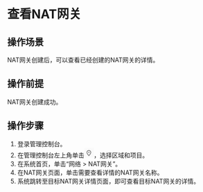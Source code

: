# 查看NAT网关<a name="zh-cn_topic_0127489523"></a>

## 操作场景<a name="section5439700611149"></a>

NAT网关创建后，可以查看已经创建的NAT网关的详情。

## 操作前提<a name="section24081145174428"></a>

NAT网关创建成功。

## 操作步骤<a name="section1079812442237"></a>

1.  登录管理控制台。
2.  在管理控制台左上角单击![](figures/icon-region.png)，选择区域和项目。
3.  在系统首页，单击“网络 \> NAT网关”。
4.  在NAT网关页面，单击需要查看详情的NAT网关名称。
5.  系统跳转至目标NAT网关详情页面，即可查看目标NAT网关的详情。

